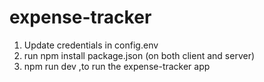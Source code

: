 # expense-tracker

1. Update credentials in config.env
2. run npm install package.json (on both client and server)
3. npm run dev ,to run the expense-tracker app

